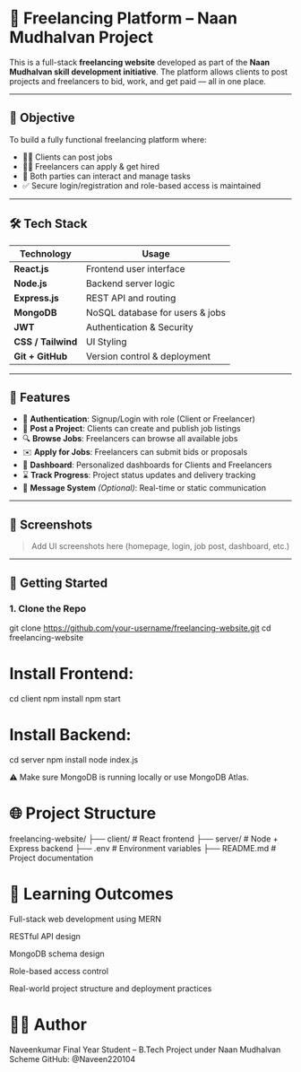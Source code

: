 # 💼 Freelancing Platform – Naan Mudhalvan Project

This is a full-stack **freelancing website** developed as part of the **Naan Mudhalvan skill development initiative**. The platform allows clients to post projects and freelancers to bid, work, and get paid — all in one place.

---

## 🎯 Objective

To build a fully functional freelancing platform where:
- 👨‍💼 Clients can post jobs
- 👨‍💻 Freelancers can apply & get hired
- 💬 Both parties can interact and manage tasks
- ✅ Secure login/registration and role-based access is maintained

---

## 🛠️ Tech Stack

| Technology   | Usage                       |
|--------------|-----------------------------|
| **React.js** | Frontend user interface     |
| **Node.js**  | Backend server logic        |
| **Express.js** | REST API and routing     |
| **MongoDB**  | NoSQL database for users & jobs |
| **JWT**      | Authentication & Security   |
| **CSS / Tailwind** | UI Styling            |
| **Git + GitHub** | Version control & deployment |

---

## 📁 Features

- 🔐 **Authentication**: Signup/Login with role (Client or Freelancer)
- 📄 **Post a Project**: Clients can create and publish job listings
- 🔍 **Browse Jobs**: Freelancers can browse all available jobs
- ✉️ **Apply for Jobs**: Freelancers can submit bids or proposals
- 💬 **Dashboard**: Personalized dashboards for Clients and Freelancers
- ⌛ **Track Progress**: Project status updates and delivery tracking
- 📨 **Message System** *(Optional)*: Real-time or static communication

---

## 📸 Screenshots

> Add UI screenshots here (homepage, login, job post, dashboard, etc.)

---

## 🚀 Getting Started

### 1. Clone the Repo

git clone https://github.com/your-username/freelancing-website.git
cd freelancing-website


# Install Frontend:

cd client
npm install
npm start

# Install Backend:

cd server
npm install
node index.js

⚠️ Make sure MongoDB is running locally or use MongoDB Atlas.

# 🌐 Project Structure

freelancing-website/
├── client/        # React frontend
├── server/        # Node + Express backend
├── .env           # Environment variables
├── README.md      # Project documentation


# 🧠 Learning Outcomes
Full-stack web development using MERN

RESTful API design

MongoDB schema design

Role-based access control

Real-world project structure and deployment practices

# 👨‍💻 Author
Naveenkumar
Final Year Student – B.Tech
Project under Naan Mudhalvan Scheme
GitHub: @Naveen220104
